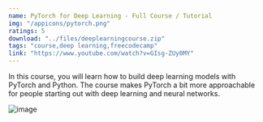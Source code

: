 ```yaml
---
name: PyTorch for Deep Learning - Full Course / Tutorial
img: "/appicons/pytorch.png"
ratings: 5
download: "../files/deeplearningcourse.zip"
tags: "course,deep learning,freecodecamp"
link: "https://www.youtube.com/watch?v=GIsg-ZUy0MY"
---
```


In this course, you will learn how to build deep learning models with PyTorch and Python. The course makes PyTorch a bit more approachable for people starting out with deep learning and neural networks.

<img src="../../screenshots/Deeplearningcourse/ss1.png" alt="image" >
